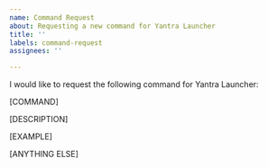 ```yaml
---
name: Command Request
about: Requesting a new command for Yantra Launcher
title: ''
labels: command-request
assignees: ''

---
```


I would like to request the following command for Yantra Launcher:

[COMMAND]

[DESCRIPTION]

[EXAMPLE]

[ANYTHING ELSE]
